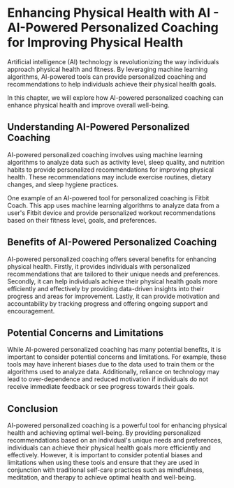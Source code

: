 Enhancing Physical Health with AI - AI-Powered Personalized Coaching for Improving Physical Health
=============================================================================================================

Artificial intelligence (AI) technology is revolutionizing the way individuals approach physical health and fitness. By leveraging machine learning algorithms, AI-powered tools can provide personalized coaching and recommendations to help individuals achieve their physical health goals.

In this chapter, we will explore how AI-powered personalized coaching can enhance physical health and improve overall well-being.

Understanding AI-Powered Personalized Coaching
----------------------------------------------

AI-powered personalized coaching involves using machine learning algorithms to analyze data such as activity level, sleep quality, and nutrition habits to provide personalized recommendations for improving physical health. These recommendations may include exercise routines, dietary changes, and sleep hygiene practices.

One example of an AI-powered tool for personalized coaching is Fitbit Coach. This app uses machine learning algorithms to analyze data from a user's Fitbit device and provide personalized workout recommendations based on their fitness level, goals, and preferences.

Benefits of AI-Powered Personalized Coaching
--------------------------------------------

AI-powered personalized coaching offers several benefits for enhancing physical health. Firstly, it provides individuals with personalized recommendations that are tailored to their unique needs and preferences. Secondly, it can help individuals achieve their physical health goals more efficiently and effectively by providing data-driven insights into their progress and areas for improvement. Lastly, it can provide motivation and accountability by tracking progress and offering ongoing support and encouragement.

Potential Concerns and Limitations
----------------------------------

While AI-powered personalized coaching has many potential benefits, it is important to consider potential concerns and limitations. For example, these tools may have inherent biases due to the data used to train them or the algorithms used to analyze data. Additionally, reliance on technology may lead to over-dependence and reduced motivation if individuals do not receive immediate feedback or see progress towards their goals.

Conclusion
----------

AI-powered personalized coaching is a powerful tool for enhancing physical health and achieving optimal well-being. By providing personalized recommendations based on an individual's unique needs and preferences, individuals can achieve their physical health goals more efficiently and effectively. However, it is important to consider potential biases and limitations when using these tools and ensure that they are used in conjunction with traditional self-care practices such as mindfulness, meditation, and therapy to achieve optimal health and well-being.
